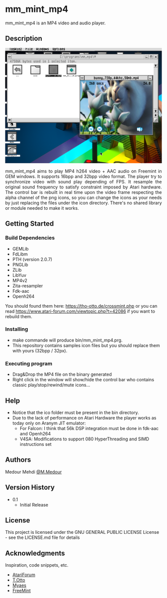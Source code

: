 # mm_mint_mp4

mm_mint_mp4 is an MP4 video and audio player.

## Description

![Product Name Screen Shot][product-screenshot]

<div style="text-align: justify">
mm_mint_mp4 aims to play MP4 h264 video + AAC audio on Freemint in GEM windows.
It supports 16bpp and 32bpp video format.
The player try to synchronize video with sound play depending of FPS.
It resample the original sound frequency to satisfy constraint imposed by Atari hardware.
The control bar is rebuilt in real time upon the video frame respecting the alpha channel of the png icons, so you can change the icons as your needs by just replacing the files under the icon directory.
There's no shared library or module needed to make it works.
</div>

## Getting Started

### Build Dependencies

* GEMLib
* FdLibm
* PTH (version 2.0.7)
* PNGLib
* ZLib
* LibYuv
* MP4v2
* Zita-resampler
* Fdk-aac
* Openh264

You should found them here: https://tho-otto.de/crossmint.php or you can read https://www.atari-forum.com/viewtopic.php?t=42086 if you want to rebuild them.

### Installing

* make commande will produce bin/mm_mint_mp4.prg.
* This repository contains samples icon files but you should replace them with yours (32bpp / 32px).

### Executing program

* Drag&Drop the MP4 file on the binary generated
* Right click in the window will show/hide the control bar who contains classic play/stop/rewind/mute icons...

## Help

* Notice that the ico folder must be present in the bin directory.
* Due to the lack of performance on Atari Hardware the player works as today only on Aranym JIT emulator:
    * For Falcon: I think that 56k DSP integration must be done in fdk-aac and Openh264
    * V4SA: Modifications to support 080 HyperThreading and SIMD instructions set

## Authors

Medour Mehdi
[@M.Medour](https://www.linkedin.com/in/mehdi-medour-2968b3b2)

## Version History

* 0.1
    * Initial Release

## License

This project is licensed under the GNU GENERAL PUBLIC LICENSE License - see the LICENSE.md file for details

## Acknowledgments

Inspiration, code snippets, etc.
* [AtariForum](https://github.com/matiassingers/awesome-readme)
* [T.Otto](https://tho-otto.de/crossmint.php)
* [Myaes](http://myaes.lutece.net/)
* [FreeMint](https://freemint.github.io/)

[product-screenshot]: screenshot.png

